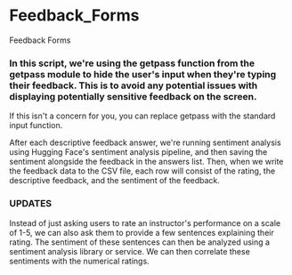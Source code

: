 # Feedback_Forms
Feedback Forms
### In this script, we're using the getpass function from the getpass module to hide the user's input when they're typing their feedback. This is to avoid any potential issues with displaying potentially sensitive feedback on the screen. 
If this isn't a concern for you, you can replace getpass with the standard input function.

After each descriptive feedback answer, we're running sentiment analysis using Hugging Face's sentiment analysis pipeline, and then saving the sentiment alongside the feedback in the answers list. Then, when we write the feedback data to the CSV file, each row will consist of the rating, the descriptive feedback, and the sentiment of the feedback.
 ### UPDATES
Instead of just asking users to rate an instructor's performance on a scale of 1-5, we can also ask them to provide a few sentences explaining their rating. The sentiment of these sentences can then be analyzed using a sentiment analysis library or service. We can then correlate these sentiments with the numerical ratings.
